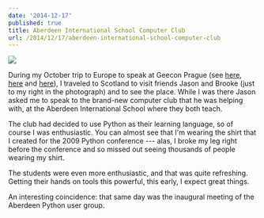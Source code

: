 ```yaml
---
date: '2014-12-17'
published: true
title: Aberdeen International School Computer Club
url: /2014/12/17/aberdeen-international-school-computer-club
---
```


![](http://i.imgur.com/Kc1PlFn.jpg)

During my October trip to Europe to speak at Geecon Prague (see [here](http://www.reinventing-business.com/2014/10/geecon-prague-day-1.html), [here](http://www.reinventing-business.com/2014/10/geecon-prague-day-2-and-latest.html) and [here](http://www.reinventing-business.com/2014/10/geecon-prague-rest-of-trip.html)), I traveled to Scotland to visit friends Jason and Brooke (just to my right in the photograph) and to see the place. While I was there Jason asked me to speak to the brand-new computer club that he was helping with, at the Aberdeen International School where they both teach.

The club had decided to use Python as their learning language, so of course I was enthusiastic. You can almost see that I'm wearing the shirt that I created for the 2009 Python conference --- alas, I broke my leg right before the conference and so missed out seeing thousands of people wearing my shirt.

The students were even more enthusiastic, and that was quite refreshing. Getting their hands on tools this powerful, this early, I expect great things.

An interesting coincidence: that same day was the inaugural meeting of the Aberdeen Python user group.